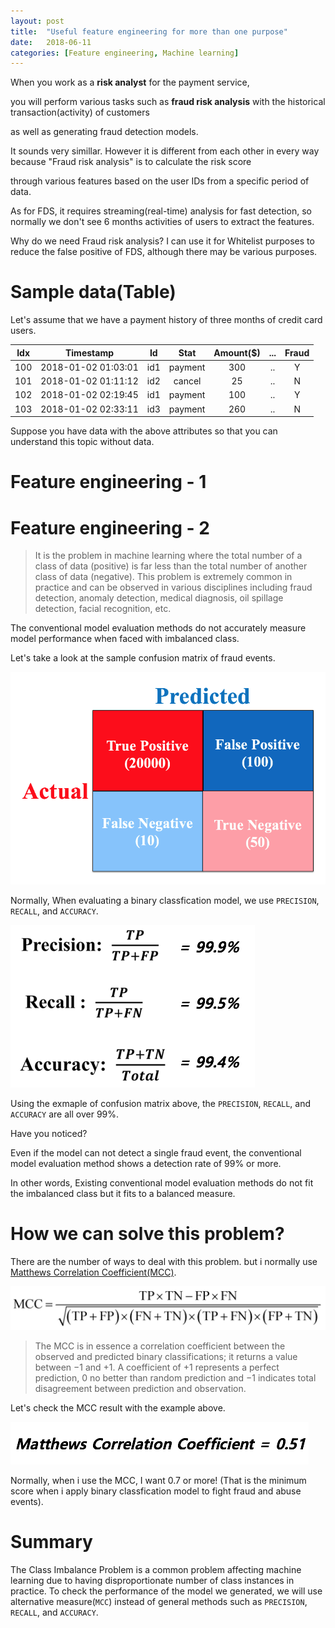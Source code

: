 ```yaml
---
layout: post
title:  "Useful feature engineering for more than one purpose"
date:   2018-06-11
categories: [Feature engineering, Machine learning]
---
```


When you work as a **risk analyst** for the payment service, 

you will perform various tasks such as **fraud risk analysis** with the historical transaction(activity) of customers 

as well as generating fraud detection models. 

It sounds very simillar. However it is different from each other in every way because "Fraud risk analysis" is to calculate the risk score 

through various features based on the user IDs from a specific period of data.

As for FDS, it requires streaming(real-time) analysis for fast detection, so normally we don't see 6 months activities of users to extract the features. 

Why do we need Fraud risk analysis? I can use it for Whitelist purposes to reduce the false positive of FDS, although there may be various purposes.

# Sample data(Table)

Let's assume that we have a payment history of three months of credit card users.


| <center>Idx</center> | <center>Timestamp</center> | <center>Id</center> | <center>Stat</center> | <center>Amount($)</center> |  <center>...</center> | <center>Fraud</center> |
|:--------:|:--------:|:--------:|:--------:|:--------:|:--------:|:--------:|
| 100 | <center> 2018-01-02 01:03:01 </center> | <center> id1 </center> | <center> payment </center> | <center> 300 </center> | <center> .. </center> | <center> Y </center> |
| 101 | <center> 2018-01-02 01:11:12 </center> | <center> id2 </center> | <center> cancel </center>  | <center> 25 </center>  | <center> ..  </center>| <center> N </center> |
| 102 | <center> 2018-01-02 02:19:45 </center> | <center> id1 </center> | <center> payment </center> | <center> 100 </center> | <center> .. </center> | <center> Y </center> |
| 103 | <center> 2018-01-02 02:33:11 </center> | <center> id3 </center> | <center> payment </center> | <center> 260 </center> | <center> .. </center> | <center> N </center> |

Suppose you have data with the above attributes so that you can understand this topic without data.

# Feature engineering - 1 


# Feature engineering - 2


> It is the problem in machine learning where the total number of a class of data (positive) is far less than the total number of another class of data (negative). This problem is extremely common in practice and can be observed in various disciplines including fraud detection, anomaly detection, medical diagnosis, oil spillage detection, facial recognition, etc.

The conventional model evaluation methods do not accurately measure model performance when faced with imbalanced class.

Let's take a look at the sample confusion matrix of fraud events. 

![screenshot_1](/static/img/confusion_matrix.jpg)

Normally, When evaluating a binary classfication model, we use `PRECISION`, `RECALL`, and `ACCURACY`.

![screenshot_2](/static/img/model_evaluation.jpg)

Using the exmaple of confusion matrix above, the `PRECISION`, `RECALL`, and `ACCURACY` are all over 99%.

Have you noticed? 

Even if the model can not detect a single fraud event, the conventional model evaluation method shows a detection rate of 99% or more.

In other words, Existing conventional model evaluation methods do not fit the imbalanced class but it fits to a balanced measure.

# How we can solve this problem?

There are the number of ways to deal with this problem. but i normally use [Matthews Correlation Coefficient(MCC)](https://en.wikipedia.org/wiki/Matthews_correlation_coefficient). 

![screenshot_3](/static/img/MCC.jpeg)

> The MCC is in essence a correlation coefficient between the observed and predicted binary classifications; it returns a value between −1 and +1. A coefficient of +1 represents a perfect prediction, 0 no better than random prediction and −1 indicates total disagreement between prediction and observation.

Let's check the MCC result with the example above. 

![screenshot_4](/static/img/MCC_score.jpg)

Normally, when i use the MCC, I want 0.7 or more! (That is the minimum score when i apply binary classfication model to fight fraud and abuse events). 

# Summary

The Class Imbalance Problem is a common problem affecting machine learning due to having disproportionate number of class instances in practice. To check the performance of the model we generated, we will use alternative measure(`MCC`) instead of general methods such as `PRECISION`, `RECALL`, and `ACCURACY`.
